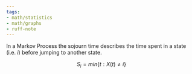 ```yaml
---
tags:
- math/statistics
- math/graphs
- ruff-note
---
```

In a Markov Process the sojourn time describes the time spent in a state (i.e. $i$) before jumping to another state. 

$$S_i = min\{t:X(t)\ne i\}$$
